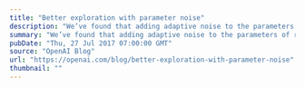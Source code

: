 ```yaml
---
title: "Better exploration with parameter noise"
description: "We’ve found that adding adaptive noise to the parameters of reinforcement learning algorithms frequently boosts performance. This exploration method is simple to implement and very rarely decreases performance, so it’s worth trying on any problem."
summary: "We’ve found that adding adaptive noise to the parameters of reinforcement learning algorithms frequently boosts performance. This exploration method is simple to implement and very rarely decreases performance, so it’s worth trying on any problem."
pubDate: "Thu, 27 Jul 2017 07:00:00 GMT"
source: "OpenAI Blog"
url: "https://openai.com/blog/better-exploration-with-parameter-noise"
thumbnail: ""
---
```


